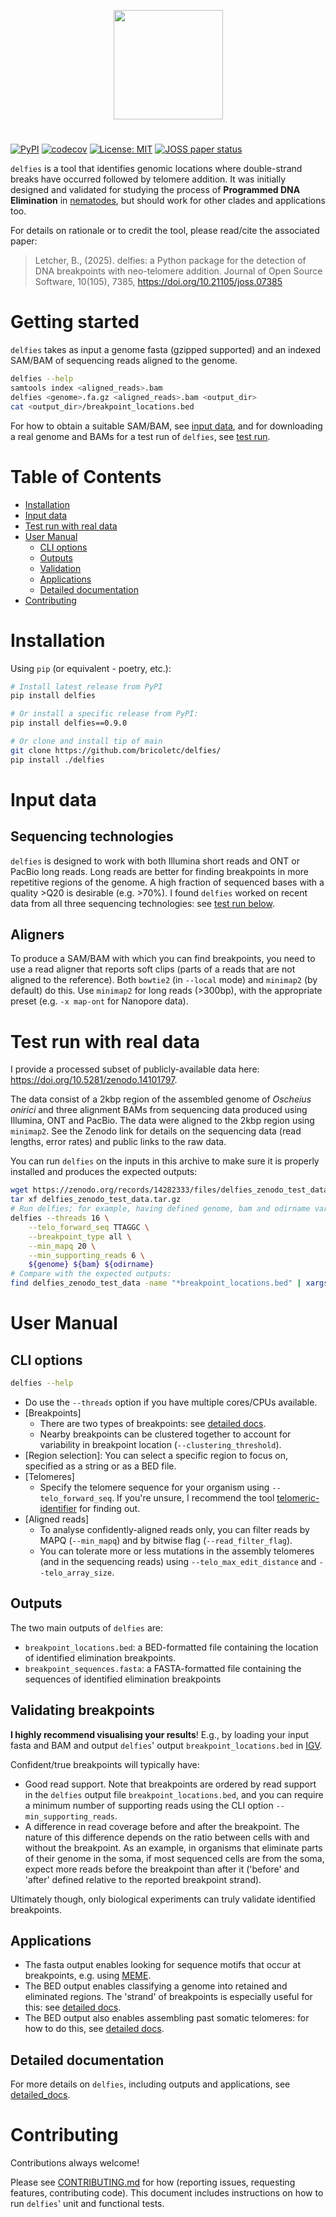<p align="center">
<img height="175" src="img/delfies_logo.png">
<h1 align="center"></h1>
</p>


[![PyPI](https://img.shields.io/pypi/v/delfies)](https://pypi.org/project/delfies/)
[![codecov](https://codecov.io/github/bricoletc/delfies/graph/badge.svg?token=7GP56CS6NU)](https://codecov.io/github/bricoletc/delfies)
[![License: MIT](https://img.shields.io/badge/License-MIT-green.svg)](https://opensource.org/licenses/MIT)
[![JOSS paper status](https://joss.theoj.org/papers/e9a54b5b34327be54050d6796cf9a31b/status.svg)](https://joss.theoj.org/papers/e9a54b5b34327be54050d6796cf9a31b)

`delfies` is a tool that identifies genomic locations where double-strand
breaks have occurred followed by telomere addition. It was initially designed
and validated for studying the process of **Programmed DNA Elimination** in
[nematodes][Meso_paper], but should work for other clades and applications too.

For details on rationale or to credit the tool, please read/cite the associated paper:
> Letcher, B., (2025). delfies: a Python package for the detection of DNA breakpoints with neo-telomere addition. Journal of Open Source Software, 10(105), 7385, https://doi.org/10.21105/joss.07385

# <a name="started"></a> Getting started

`delfies` takes as input a genome fasta (gzipped supported) and an indexed SAM/BAM of 
sequencing reads aligned to the genome.

```sh
delfies --help
samtools index <aligned_reads>.bam
delfies <genome>.fa.gz <aligned_reads>.bam <output_dir>
cat <output_dir>/breakpoint_locations.bed
```

For how to obtain a suitable SAM/BAM, see [input data](#input_data), and for 
downloading a real genome and BAMs for a test run of `delfies`, see [test run](#test_run).

# Table of Contents

- [Installation](#installation)
- [Input data](#input_data)
- [Test run with real data](#test_run)
- [User Manual](#manual)
    - [CLI options](#CLI)
    - [Outputs](#outputs)
    - [Validation](#validation)
    - [Applications](#applications)
    - [Detailed documentation](#detailed_docs)
- [Contributing](#contributing)

# Installation
Using `pip` (or equivalent - poetry, etc.): 
```sh
# Install latest release from PyPI
pip install delfies

# Or install a specific release from PyPI:
pip install delfies==0.9.0

# Or clone and install tip of main
git clone https://github.com/bricoletc/delfies/
pip install ./delfies
```

# <a name="input_data"></a> Input data

## <a name="seq_tech"></a> Sequencing technologies

`delfies` is designed to work with both Illumina short reads and ONT or PacBio
long reads. Long reads are better for finding breakpoints in more repetitive
regions of the genome. A high fraction of sequenced bases with a quality \>Q20
is desirable (e.g. \>70%). I found `delfies` worked on recent data from all three
sequencing technologies: see [test run below](#test_run).

## Aligners

To produce a SAM/BAM with which you can find breakpoints, you need to use a read
aligner that reports soft clips (parts of a reads that are not aligned to the
reference). Both `bowtie2` (in `--local` mode) and `minimap2` (by default) do this. 
Use `minimap2` for long reads (>300bp), with the appropriate preset (e.g. `-x map-ont` 
for Nanopore data).

# <a name="test_run"></a> Test run with real data

I provide a processed subset of publicly-available data here: 
https://doi.org/10.5281/zenodo.14101797. 

The data consist of a 2kbp region of the assembled genome of *Oscheius onirici*
and three alignment BAMs from sequencing data produced using Illumina, ONT and
PacBio. The data were aligned to the 2kbp region using `minimap2`. See the
Zenodo link for details on the sequencing data (read lengths, error rates) and
public links to the raw data.

You can run `delfies` on the inputs in this archive to make sure it is properly 
installed and produces the expected outputs:

```sh
wget https://zenodo.org/records/14282333/files/delfies_zenodo_test_data.tar.gz
tar xf delfies_zenodo_test_data.tar.gz
# Run delfies; for example, having defined genome, bam and odirname variables:
delfies --threads 16 \
    --telo_forward_seq TTAGGC \
    --breakpoint_type all \
    --min_mapq 20 \
    --min_supporting_reads 6 \
    ${genome} ${bam} ${odirname}
# Compare with the expected outputs:
find delfies_zenodo_test_data -name "*breakpoint_locations.bed" | xargs cat
```

# <a name="manual"></a> User Manual

## <a name="CLI"></a> CLI options

```sh
delfies --help
```

* Do use the `--threads` option if you have multiple cores/CPUs available.
* [Breakpoints]
   * There are two types of breakpoints: see [detailed docs][detailed_docs].
   * Nearby breakpoints can be clustered together to account for variability in breakpoint location (`--clustering_threshold`).
* [Region selection]: You can select a specific region to focus on, specified as a string or as a BED file.
* [Telomeres] 
    * Specify the telomere sequence for your organism using `--telo_forward_seq`. 
      If you're unsure, I recommend the tool [telomeric-identifier](https://github.com/tolkit/telomeric-identifier) for finding out.
* [Aligned reads]
    * To analyse confidently-aligned reads only, you can filter reads by MAPQ (`--min_mapq`) and by bitwise flag (`--read_filter_flag`).
    * You can tolerate more or less mutations in the assembly telomeres (and in the sequencing reads) using `--telo_max_edit_distance` and `--telo_array_size`.

## Outputs

The two main outputs of `delfies` are:

- `breakpoint_locations.bed`: a BED-formatted file containing the location of identified 
   elimination breakpoints. 
- `breakpoint_sequences.fasta`: a FASTA-formatted file containing the sequences 
   of identified elimination breakpoints

## <a name="validation"></a> Validating breakpoints

**I highly recommend visualising your results**! E.g., by loading your input
fasta and BAM and output `delfies`' output `breakpoint_locations.bed` in
[IGV](https://github.com/igvteam/igv).

Confident/true breakpoints will typically have:

- Good read support. Note that breakpoints are ordered by read support in the `delfies` 
  output file `breakpoint_locations.bed`, and you can require a minimum number of 
  supporting reads using the CLI option `--min_supporting_reads`.
- A difference in read coverage before and after the breakpoint. The nature of this 
  difference depends on the ratio between cells with and without the breakpoint. As
  an example, in organisms that eliminate parts of their genome in the soma, if
  most sequenced cells are from the soma, expect more reads before the breakpoint 
  than after it ('before' and 'after' defined relative to the reported breakpoint strand).

Ultimately though, only biological experiments can truly validate identified breakpoints.

## Applications

* The fasta output enables looking for sequence motifs that occur at breakpoints, e.g. using [MEME](https://meme-suite.org/meme/).
* The BED output enables classifying a genome into retained and eliminated regions. 
  The 'strand' of breakpoints is especially useful for this: see [detailed docs][detailed_docs].
* The BED output also enables assembling past somatic telomeres: for how to do this, see [detailed docs][detailed_docs].

## <a name="detailed_docs"></a> Detailed documentation

For more details on `delfies`, including outputs and applications, see [detailed_docs][detailed_docs].

# Contributing

Contributions always welcome! 

Please see [CONTRIBUTING.md](CONTRIBUTING.md) for how (reporting issues, requesting
features, contributing code). This document includes instructions on how to run 
`delfies`' unit and functional tests.

[detailed_docs]: docs/detailed_manual.md
[Meso_paper]: https://doi.org/10.1016/j.cub.2023.07.058
